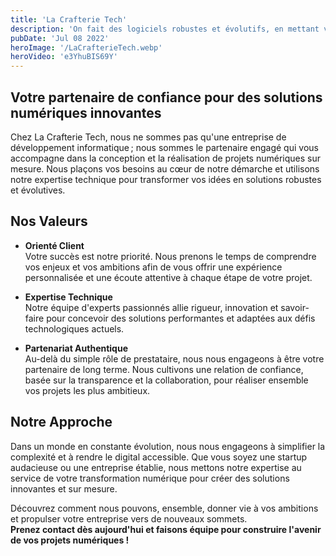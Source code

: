 ```yaml
---
title: 'La Crafterie Tech'
description: 'On fait des logiciels robustes et évolutifs, en mettant vos besoins au cœur de notre démarche.'
pubDate: 'Jul 08 2022'
heroImage: '/LaCrafterieTech.webp'
heroVideo: 'e3YhuBIS69Y'
---
```


## Votre partenaire de confiance pour des solutions numériques innovantes

Chez La Crafterie Tech, nous ne sommes pas qu'une entreprise de développement informatique ; nous sommes le partenaire engagé qui vous accompagne dans la conception et la réalisation de projets numériques sur mesure. Nous plaçons vos besoins au cœur de notre démarche et utilisons notre expertise technique pour transformer vos idées en solutions robustes et évolutives.

## Nos Valeurs

- **Orienté Client**  
  Votre succès est notre priorité. Nous prenons le temps de comprendre vos enjeux et vos ambitions afin de vous offrir une expérience personnalisée et une écoute attentive à chaque étape de votre projet.

- **Expertise Technique**  
  Notre équipe d'experts passionnés allie rigueur, innovation et savoir-faire pour concevoir des solutions performantes et adaptées aux défis technologiques actuels.

- **Partenariat Authentique**  
  Au-delà du simple rôle de prestataire, nous nous engageons à être votre partenaire de long terme. Nous cultivons une relation de confiance, basée sur la transparence et la collaboration, pour réaliser ensemble vos projets les plus ambitieux.

## Notre Approche

Dans un monde en constante évolution, nous nous engageons à simplifier la complexité et à rendre le digital accessible. Que vous soyez une startup audacieuse ou une entreprise établie, nous mettons notre expertise au service de votre transformation numérique pour créer des solutions innovantes et sur mesure.

Découvrez comment nous pouvons, ensemble, donner vie à vos ambitions et propulser votre entreprise vers de nouveaux sommets.  
**Prenez contact dès aujourd'hui et faisons équipe pour construire l'avenir de vos projets numériques !**